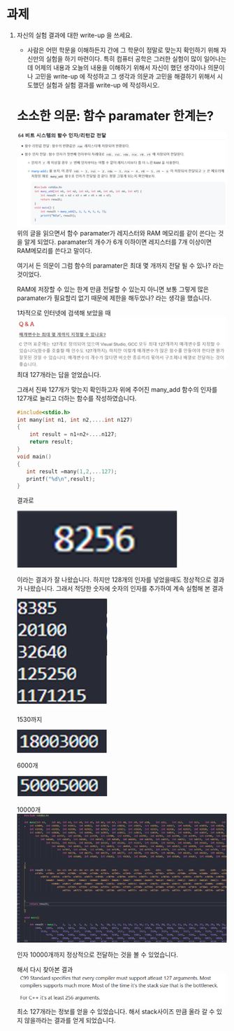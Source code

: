 # 과제 

1. 자신의 실험 결과에 대한 write-up 을 쓰세요. 

    - 사람은 어떤 학문을 이해하든지 간에 그 학문이 정말로 맞는지 확인하기 위해 자신만의 실험을 하기 마련이다. 특히 컴퓨터 공학은 그러한 실험이 많이 일어나는데 어제의 내용과 오늘의 내용을 이해하기 위해서 자신이 했던 생각이나 의문이나 고민을 write-up 에 작성하고 그 생각과 의문과 고민을 해결하기 위해서 시도했던 실험과 실험 결과를 write-up 에 작성하시오. 
  
    # 소소한 의문: 함수 paramater 한계는?

    ![1](1.png)
     위의 글을 읽으면서 함수 paramater가 레지스터와 RAM 메모리를 같이 쓴다는 것을 알게 되었다. 
     paramater의 개수가 6개 이하이면 레지스터를 7개 이상이면 RAM메모리를 쓴다고 말이다. 

     여기서 든 의문이 그럼 함수의 paramater은 최대 몇 개까지 전달 될 수 있나? 라는 것이었다.

     RAM에 저장할 수 있는 한계 만큼 전달할 수 있는지 아니면 보통 그렇게 많은 paramater가 필요할리 없기 때문에 제한을 해두었나? 라는 생각을 했습니다.

     1차적으로 인터넷에 검색해 보았을 때
     ![2](2.png)
     최대 127개라는 답을 얻었습니다.

     그래서 진짜 127개가 맞는지 확인하고자 
     위에 주어진 many_add 함수의 인자를 127개로 늘리고 더하는 함수를 작성하였습니다.
     ```c
     #include<stdio.h>
     int many(int n1, int n2,....int n127)
     {
         int result = n1+n2+....n127;
         return result;
     }
    void main()
    {
        int result =many(1,2,...127);
        printf("%d\n",result);
    }
    ```
    결과로 

    ![3](3.png)

    이라는 결과가 잘 나왔습니다.
    하지만 128개의 인자를 넣었을때도 정상적으로 결과가 나왔습니다.
    그래서 적당한 숫자에 숫자의 인자를 추가하여 계속 실험해 본 결과

    ![4](4.png)

    1530까지

    ![5](5.png)

    6000개

    ![6](6.png)

    10000개
    ![7](7.png)

    인자 10000개까지 정상적으로 전달하는 것을 볼 수 있었습니다.

    해서 다시 찾아본 결과 
    ![8](8.png)
    최소 127개라는 정보를 얻을 수 있었습니다.
    해서 stack사이즈 만큼 올라 갈 수 있지 않을까라는 결과를 얻게 되었습니다.
    